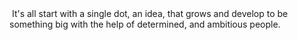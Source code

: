 <img href="big-logo.jpg" />
It's all start with a single dot, an idea, that grows and develop to be something big with the help of determined, and ambitious people.
